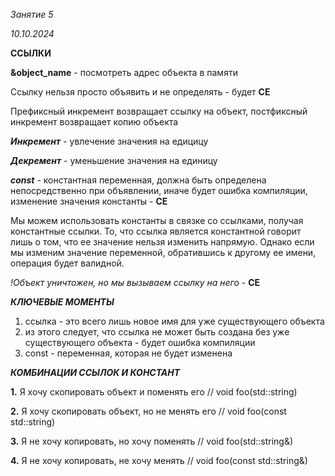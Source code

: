 *Занятие 5*

*10.10.2024*

**ССЫЛКИ**

**&object_name** - посмотреть адрес объекта в памяти

Ссылку нельзя просто объявить и не определять - будет **CE**

Префиксный инкремент возвращает ссылку на объект, постфиксный инкремент возвращает копию объекта

***Инкремент*** - увлечение значения на едицицу

***Декремент*** - уменьшение значения на единицу

***const*** - константная переменная, должна быть определена непосредственно при объявлении, иначе будет ошибка компиляции, изменение значения константы - **CE**

Мы можем использовать константы в связке со ссылками, получая константные ссылки. То, что ссылка является константной говорит лишь о том, что ее значение нельзя изменить напрямую. Однако если мы изменим значение переменной, обратившись к другому ее имени, операция будет валидной. 

*!Объект уничтожен, но мы вызываем ссылку на него -* **СЕ**

***КЛЮЧЕВЫЕ МОМЕНТЫ***
1. ссылка - это всего лишь новое имя для уже существующего объекта
2. из этого следует, что ссылка не может быть создана без уже существующего объекта - будет ошибка компиляции
3. const - переменная, которая не будет изменена

***КОМБИНАЦИИ ССЫЛОК И КОНСТАНТ***

**1.** Я хочу скопировать объект и поменять его
// void foo(std::string)

**2.** Я хочу скопировать объект, но не менять его
// void foo(const std::string)

**3.** Я не хочу копировать, но хочу поменять
// void foo(std::string&)

**4.** Я не хочу копировать, не хочу менять
// void foo(const std::string&)
